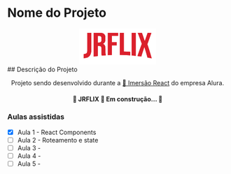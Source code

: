 # Nome do Projeto 
<div align='center'>
<img src='./src/assets/img/logo.png' alt='JRFLIX' />
</div>
## Descrição do Projeto
<p align="center">Projeto sendo desenvolvido durante a <a href="https://www.alura.com.br/imersao-react/">🔗 Imersão React</a> do empresa Alura.</p>

<h4 align="center"> 
	🚧  JRFLIX 🚀 Em construção...  🚧
</h4>

### Aulas assistidas

- [x] Aula 1 - React Components
- [ ] Aula 2 - Roteamento e state
- [ ] Aula 3 - 
- [ ] Aula 4 - 
- [ ] Aula 5 - 
